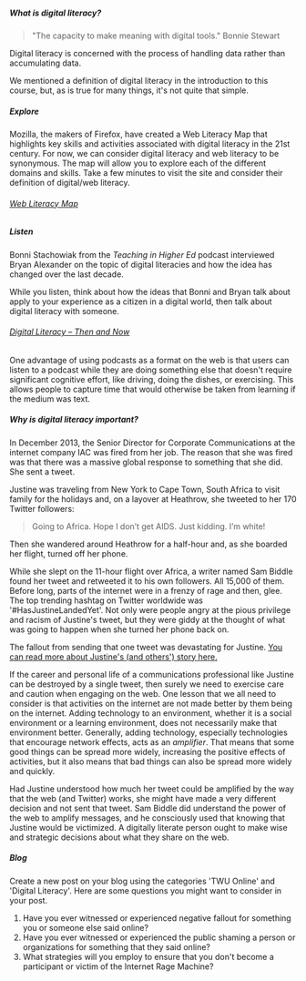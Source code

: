 ##### What is digital literacy?

> "The capacity to make meaning with digital tools." Bonnie Stewart

Digital literacy is concerned with the process of handling data rather than accumulating data.

We mentioned a definition of digital literacy in the introduction to this course, but, as is true for many things, it's not quite that simple.

##### Explore

Mozilla, the makers of Firefox, have created a Web Literacy Map that highlights key skills and activities associated with digital literacy in the 21st century. For now, we can consider digital literacy and web literacy to be synonymous. The map will allow you to explore each of the different domains and skills. Take a few minutes to visit the site and consider their definition of digital/web literacy.

###### [Web Literacy Map](https://learning.mozilla.org/en-US/web-literacy/)

##### Listen

Bonni Stachowiak from the _Teaching in Higher Ed_ podcast interviewed Bryan Alexander on the topic of digital literacies and how the idea has changed over the last decade.

While you listen, think about how the ideas that Bonni and Bryan talk about apply to your experience as a citizen in a digital world, then talk about digital literacy with someone.

###### [Digital Literacy – Then and Now](http://teachinginhighered.com/podcast/digital-literacy-now/)

One advantage of using podcasts as a format on the web is that users can listen to a podcast while they are doing something else that doesn't require significant cognitive effort, like driving, doing the dishes, or exercising. This allows people to capture time that would otherwise be taken from learning if the medium was text.

##### Why is digital literacy important?

In December 2013, the Senior Director for Corporate Communications at the internet company IAC was fired from her job. The reason that she was fired was that there was a massive global response to something that she did. She sent a tweet.

Justine was traveling from New York to Cape Town, South Africa to visit family for the holidays and, on a layover at Heathrow, she tweeted to her 170 Twitter followers:

> Going to Africa. Hope I don’t get AIDS. Just kidding. I’m white!

Then she wandered around Heathrow for a half-hour and, as she boarded her flight, turned off her phone.

While she slept on the 11-hour flight over Africa, a writer named Sam Biddle found her tweet and retweeted it to his own followers. All 15,000 of them. Before long, parts of the internet were in a frenzy of rage and then, glee. The top trending hashtag on Twitter worldwide was '\#HasJustineLandedYet'. Not only were people angry at the pious privilege and racism of Justine's tweet, but they were giddy at the thought of what was going to happen when she turned her phone back on.

The fallout from sending that one tweet was devastating for Justine. [You can read more about Justine's \(and others'\) story here.](https://www.nytimes.com/2015/02/15/magazine/how-one-stupid-tweet-ruined-justine-saccos-life.html)

If the career and personal life of a communications professional like Justine can be destroyed by a single tweet, then surely we need to exercise care and caution when engaging on the web. One lesson that we all need to consider is that activities on the internet are not made better by them being on the internet. Adding technology to an environment, whether it is a social environment or a learning environment, does not necessarily make that environment better. Generally, adding technology, especially technologies that encourage network effects, acts as an _amplifier_. That means that some good things can be spread more widely, increasing the positive effects of activities, but it also means that bad things can also be spread more widely and quickly.

Had Justine understood how much her tweet could be amplified by the way that the web \(and Twitter\) works, she might have made a very different decision and not sent that tweet. Sam Biddle did understand the power of the web to amplify messages, and he consciously used that knowing that Justine would be victimized. A digitally literate person ought to make wise and strategic decisions about what they share on the web.

##### Blog

Create a new post on your blog using the categories 'TWU Online' and 'Digital Literacy'. Here are some questions you might want to consider in your post.

1. Have you ever witnessed or experienced negative fallout for something you or someone else said online?
2. Have you ever witnessed or experienced the public shaming a person or organizations for something that they said online?
3. What strategies will you employ to ensure that you don't become a participant or victim of the Internet Rage Machine?

##### 



